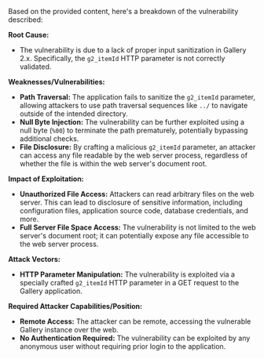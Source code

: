 Based on the provided content, here's a breakdown of the vulnerability described:

**Root Cause:**

*   The vulnerability is due to a lack of proper input sanitization in Gallery 2.x. Specifically, the `g2_itemId` HTTP parameter is not correctly validated.

**Weaknesses/Vulnerabilities:**

*   **Path Traversal:** The application fails to sanitize the `g2_itemId` parameter, allowing attackers to use path traversal sequences like `../` to navigate outside of the intended directory.
*   **Null Byte Injection:** The vulnerability can be further exploited using a null byte (`%00`) to terminate the path prematurely, potentially bypassing additional checks.
*   **File Disclosure:** By crafting a malicious `g2_itemId` parameter, an attacker can access any file readable by the web server process, regardless of whether the file is within the web server's document root.

**Impact of Exploitation:**

*   **Unauthorized File Access:** Attackers can read arbitrary files on the web server. This can lead to disclosure of sensitive information, including configuration files, application source code, database credentials, and more.
*   **Full Server File Space Access:** The vulnerability is not limited to the web server's document root; it can potentially expose any file accessible to the web server process.

**Attack Vectors:**

*   **HTTP Parameter Manipulation:** The vulnerability is exploited via a specially crafted `g2_itemId` HTTP parameter in a GET request to the Gallery application.

**Required Attacker Capabilities/Position:**

*   **Remote Access:** The attacker can be remote, accessing the vulnerable Gallery instance over the web.
*   **No Authentication Required:**  The vulnerability can be exploited by any anonymous user without requiring prior login to the application.